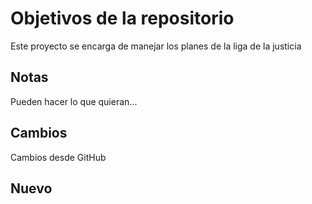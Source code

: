 # Objetivos de la repositorio

Este proyecto se encarga de manejar los planes de la liga de la justicia


## Notas
Pueden hacer lo que quieran...

## Cambios

Cambios desde GitHub

## Nuevo
